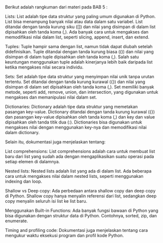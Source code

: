 Berikut adalah rangkuman dari materi pada BAB 5 :

Lists: List adalah tipe data struktur yang paling umum digunakan di Python. List bisa menampung banyak nilai atau data dalam satu variabel. List ditandai dengan tanda kurung siku ([]) dan nilai yang disimpan di dalam list dipisahkan oleh tanda koma (,). Ada banyak cara untuk mengakses dan memodifikasi nilai dalam list, seperti slicing, append, insert, dan extend.

Tuples: Tuple hampir sama dengan list, namun tidak dapat diubah setelah didefinisikan. Tuple ditandai dengan tanda kurung biasa (()) dan nilai yang disimpan di dalam tuple dipisahkan oleh tanda koma (,). Salah satu keuntungan menggunakan tuple adalah kinerjanya lebih baik daripada list ketika mengakses nilai secara individu.

Sets: Set adalah tipe data struktur yang menyimpan nilai unik tanpa urutan tertentu. Set ditandai dengan tanda kurung kurawal ({}) dan nilai yang disimpan di dalam set dipisahkan oleh tanda koma (,). Set memiliki banyak metode, seperti add, remove, union, dan intersection, yang digunakan untuk mengakses dan memanipulasi nilai dalam set.

Dictionaries: Dictionary adalah tipe data struktur yang memetakan pasangan key-value. Dictionary ditandai dengan tanda kurung kurawal ({}) dan pasangan key-value dipisahkan oleh tanda koma (,) dan key dan value dipisahkan oleh tanda titik dua (:). Dictionaries bisa digunakan untuk mengakses nilai dengan menggunakan key-nya dan memodifikasi nilai dalam dictionary.

Selain itu, dokumentasi juga menjelaskan tentang:

List comprehensions: List comprehensions adalah cara untuk membuat list baru dari list yang sudah ada dengan mengaplikasikan suatu operasi pada setiap elemen di dalamnya.

Nested lists: Nested lists adalah list yang ada di dalam list. Ada beberapa cara untuk mengakses nilai dalam nested lists, seperti menggunakan indexing dan loop.

Shallow vs Deep copy: Ada perbedaan antara shallow copy dan deep copy di Python. Shallow copy hanya menyalin referensi dari list, sedangkan deep copy menyalin seluruh isi list ke list baru.

Menggunakan Built-in Functions: Ada banyak fungsi bawaan di Python yang bisa digunakan dengan struktur data di Python. Contohnya, sorted, zip, dan enumerate.

Timing and profiling code: Dokumentasi juga menjelaskan tentang cara mengukur waktu eksekusi program dan profil kode Python.